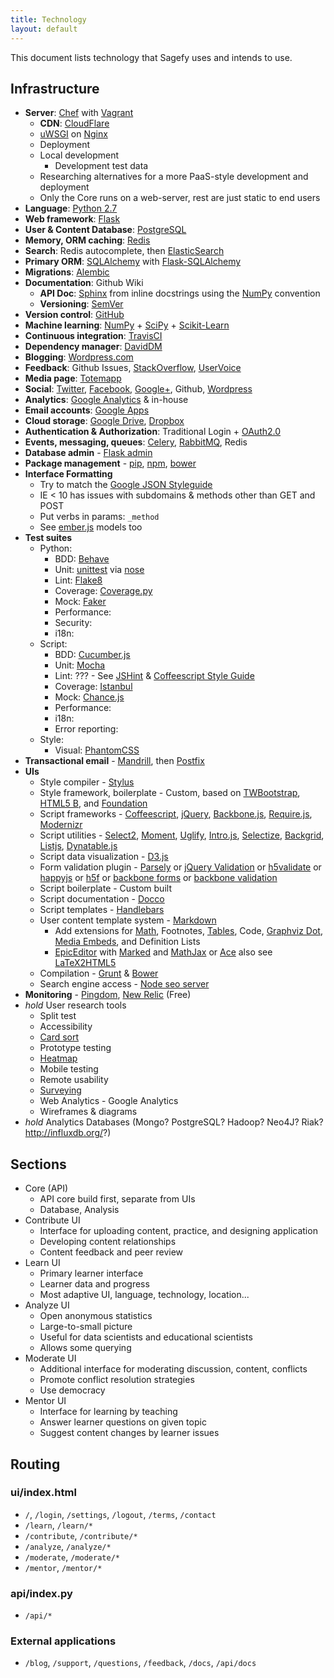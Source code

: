 ```yaml
---
title: Technology
layout: default
---
```


This document lists technology that Sagefy uses and intends to use.

Infrastructure
--------------

- **Server**: [Chef](https://github.com/opscode/chef) with [Vagrant](http://www.vagrantup.com/)
    - **CDN**: [CloudFlare](https://www.cloudflare.com/)
    - [uWSGI](http://uwsgi-docs.readthedocs.org/en/latest/) on [Nginx](http://wiki.nginx.org/Main)
    - Deployment
    - Local development
        - Development test data
    - Researching alternatives for a more PaaS-style development and deployment
    - Only the Core runs on a web-server, rest are just static to end users
- **Language**: [Python 2.7](http://docs.python.org/2.7/)
- **Web framework**: [Flask](http://flask.pocoo.org/)
- **User & Content Database**: [PostgreSQL](http://www.postgresql.org/docs/9.1/interactive/index.html)
- **Memory, ORM caching**: [Redis](http://redis.io/documentation)
- **Search**: Redis autocomplete, then [ElasticSearch](https://github.com/elasticsearch/elasticsearch)
- **Primary ORM**: [SQLAlchemy](http://www.sqlalchemy.org/) with [Flask-SQLAlchemy](http://pythonhosted.org/Flask-SQLAlchemy/)
- **Migrations**: [Alembic](http://alembic.readthedocs.org/en/latest/)
- **Documentation**: Github Wiki
    - **API Doc**: [Sphinx](http://sphinx-doc.org/) from inline docstrings using the [NumPy](https://github.com/numpy/numpy/blob/master/doc/HOWTO_DOCUMENT.rst.txt) convention
    - **Versioning**: [SemVer](http://semver.org/)
- **Version control**: [GitHub](http://github.com/)
- **Machine learning**: [NumPy](http://www.numpy.org/) + [SciPy](http://www.scipy.org/) + [Scikit-Learn](http://scikit-learn.org/stable/)
- **Continuous integration**: [TravisCI](https://travis-ci.org/)
- **Dependency manager**: [DavidDM](https://david-dm.org/)
- **Blogging**: [Wordpress.com](http://wordpress.com)
- **Feedback**: Github Issues, [StackOverflow](http://stackoverflow.com), [UserVoice](http://uservoice.com)
- **Media page**: [Totemapp](http://totemapp.com)
- **Social**: [Twitter](http://twitter.com/sagefyorg), [Facebook](https://www.facebook.com/sagefy), [Google+](https://plus.google.com/102422704401628739470/posts), Github, [Wordpress](http://sagefy.wordpress.com/)
- **Analytics**: [Google Analytics](http://google.com/analytics) & in-house
- **Email accounts**: [Google Apps](http://apps.google.com)
- **Cloud storage**: [Google Drive](http://drive.google.com), [Dropbox](http://dropbox.com)
- **Authentication & Authorization**: Traditional Login + [OAuth2.0](http://oauth.net/2/)
- **Events, messaging, queues**: [Celery](http://www.celeryproject.org/), [RabbitMQ](http://www.rabbitmq.com/), Redis
- **Database admin** - [Flask admin](https://github.com/mrjoes/flask-admin/)
- **Package management** - [pip](https://pypi.python.org/pypi/pip), [npm](https://npmjs.org/), [bower](http://bower.io/)
- **Interface Formatting**
    - Try to match the [Google JSON Styleguide](http://google-styleguide.googlecode.com/svn/trunk/jsoncstyleguide.xml)
    - IE < 10 has issues with subdomains & methods other than GET and POST
    - Put verbs in params: `_method`
    - See [ember.js](http://emberjs.com/guides/models/the-rest-adapter/) models too
- **Test suites**
    - Python:
        - BDD: [Behave](http://pythonhosted.org/behave/)
        - Unit: [unittest](http://docs.python.org/2/library/unittest.html) via [nose](https://nose.readthedocs.org/en/latest/)
        - Lint: [Flake8](https://pypi.python.org/pypi/flake8)
        - Coverage: [Coverage.py](http://nedbatchelder.com/code/coverage/)
        - Mock: [Faker](https://github.com/joke2k/faker)
        - Performance:
        - Security:
        - i18n:
    - Script:
        - BDD: [Cucumber.js](https://github.com/cucumber/cucumber-js)
        - Unit: [Mocha](http://visionmedia.github.io/mocha/)
        - Lint: ??? - See [JSHint](http://www.jshint.com/) & [Coffeescript Style Guide](https://github.com/polarmobile/coffeescript-style-guide)
        - Coverage: [Istanbul](https://github.com/gotwarlost/istanbul)
        - Mock: [Chance.js](http://chancejs.com/)
        - Performance:
        - i18n:
        - Error reporting:
    - Style:
        - Visual: [PhantomCSS](https://github.com/Huddle/PhantomCSS)
- **Transactional email** - [Mandrill](http://mandrill.com/), then [Postfix](http://www.postfix.org/)
- **UIs**
    - Style compiler - [Stylus](http://learnboost.github.io/stylus/)
    - Style framework, boilerplate - Custom, based on [TWBootstrap](http://getbootstrap.com/), [HTML5 B](http://html5boilerplate.com/), and [Foundation](http://foundation.zurb.com/)
    - Script frameworks - [Coffeescript](http://coffeescript.org/), [jQuery](http://jquery.com/), [Backbone.js](http://backbonejs.org/), [Require.js](http://requirejs.org/), [Modernizr](http://modernizr.com/)
    - Script utilities - [Select2](http://ivaynberg.github.io/select2/), [Moment](http://momentjs.com/), [Uglify](https://github.com/mishoo/UglifyJS), [Intro.js](http://usablica.github.io/intro.js/), [Selectize](http://brianreavis.github.io/selectize.js/), [Backgrid](http://backgridjs.com/), [Listjs](http://listjs.com/), [Dynatable.js](http://www.dynatable.com/)
    - Script data visualization - [D3.js](http://d3js.org/)
    - Form validation plugin - [Parsely](http://parsleyjs.org/) or [jQuery Validation](http://jqueryvalidation.org/) or [h5validate](http://ericleads.com/h5validate/) or [happyjs](http://happyjs.com/) or [h5f](https://github.com/ryanseddon/H5F) or [backbone forms](https://github.com/powmedia/backbone-forms) or [backbone validation](https://github.com/thedersen/backbone.validation)
    - Script boilerplate - Custom built
    - Script documentation - [Docco](http://jashkenas.github.io/docco/)
    - Script templates - [Handlebars](http://handlebarsjs.com/)
    - User content template system - [Markdown](http://daringfireball.net/projects/markdown/)
        - Add extensions for [Math](http://www.mathjax.org/), Footnotes, [Tables](https://github.com/chjj/marked#tables), Code, [Graphviz Dot](https://github.com/mdaines/viz.js), [Media Embeds](http://sloblog.io/+sloblog/qhdsk2SMoAU/sloblog-dot-io-easy-oembed-powered-media-embeds), and Definition Lists
        - [EpicEditor](https://github.com/OscarGodson/EpicEditor) with [Marked](https://github.com/chjj/marked) and [MathJax](http://www.mathjax.org/) or [Ace](http://ace.c9.io/) also see [LaTeX2HTML5](http://latex2html5.com/)
    - Compilation - [Grunt](http://gruntjs.com/) & [Bower](http://sindresorhus.com/bower-components/)
    - Search engine access - [Node seo server](https://npmjs.org/package/seoserver)
- **Monitoring** - [Pingdom](https://www.pingdom.com/), [New Relic](http://newrelic.com/) (Free)
- _hold_ User research tools
    - Split test
    - Accessibility
    - [Card sort](http://conceptcodify.com)
    - Prototype testing
    - [Heatmap](http://www.crazyegg.com/)
    - Mobile testing
    - Remote usability
    - [Surveying](http://surveymonkey.com)
    - Web Analytics - Google Analytics
    - Wireframes & diagrams
- _hold_ Analytics Databases (Mongo? PostgreSQL? Hadoop? Neo4J? Riak? http://influxdb.org/?)

## Sections

- Core (API)
    - API core build first, separate from UIs
    - Database, Analysis
- Contribute UI
    - Interface for uploading content, practice, and designing application
    - Developing content relationships
    - Content feedback and peer review
- Learn UI
    - Primary learner interface
    - Learner data and progress
    - Most adaptive UI, language, technology, location...
- Analyze UI
    - Open anonymous statistics
    - Large-to-small picture
    - Useful for data scientists and educational scientists
    - Allows some querying
- Moderate UI
    - Additional interface for moderating discussion, content, conflicts
    - Promote conflict resolution strategies
    - Use democracy
- Mentor UI
    - Interface for learning by teaching
    - Answer learner questions on given topic
    - Suggest content changes by learner issues

Routing
-------

### ui/index.html

- `/`, `/login`, `/settings`, `/logout`, `/terms`, `/contact`
- `/learn`, `/learn/*`
- `/contribute`, `/contribute/*`
- `/analyze`, `/analyze/*`
- `/moderate`, `/moderate/*`
- `/mentor`, `/mentor/*`

### api/index.py

- `/api/*`

### External applications

- `/blog`, `/support`, `/questions`, `/feedback`, `/docs`, `/api/docs`
